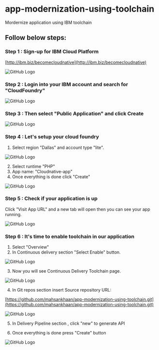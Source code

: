 # app-modernization-using-toolchain
Mordernize application using IBM toolchain

## Follow below steps:

### Step 1 : Sign-up for IBM Cloud Platform

[http://ibm.biz/becomecloudnative](http://ibm.biz/becomecloudnative)

![GitHub Logo](images/s1.png)


### Step 2 : Login into your IBM account and search for "CloudFoundry"

![GitHub Logo](images/s2.png)


### Step 3 : Then select "Public Application" and click Create

![GitHub Logo](images/s3.png)


### Step 4 : Let's setup your cloud foundry 

1. Select region "Dallas" and account type "lite".

![GitHub Logo](images/s4.png)

2. Select runtime "PHP" 
3. App name: "Cloudnative-app"
4. Once everything is done click "Create"

![GitHub Logo](images/s5.png)


### Step 5 : Check if your application is up

Click "Visit App URL" and a new tab will open then you can see your app running.

![GitHub Logo](images/s6.png)


### Step 6 : It's time to enable toolchain in our application

1. Select "Overview"
2. In Continuous delivery section "Select Enable" button.

![GitHub Logo](images/s7.png)

3. Now you will see Continuous Delivery Toolchain page.

![GitHub Logo](images/s8.png)

4. In Git repos section insert Source repository URL:

[https://github.com/mahsankhaan/app-modernization-using-toolchain.git](https://github.com/mahsankhaan/app-modernization-using-toolchain.git)

![GitHub Logo](images/s9.png)

5. In Delivery Pipeline section , click "new" to generate API

6. Once everything is done press "Create" button

![GitHub Logo](images/s10.png)





